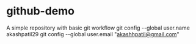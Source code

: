# github-demo
A simple repository with basic git workflow
git config --global user.name akashpatil29
git config --global user.email "akashhpatil@gmail.com"
